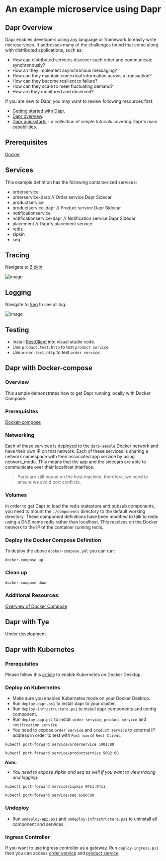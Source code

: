 # An example microservice using Dapr

## Dapr Overview
Dapr enables developers using any language or framework to easily write microservices. It addresses many of the challenges found that come along with distributed applications, such as:
- How can distributed services discover each other and communicate synchronously?
- How an they implement asynchronous messaging?
- How can they maintain contextual information across a transaction?
- How can they become resilient to failure?
- How can they scale to meet fluctuating demand?
- How are they monitored and observed?

If you are new to Dapr, you may want to review following resources first:
- [Getting started with Dapr](https://docs.dapr.io/getting-started/).
- [Dapr overview](https://docs.dapr.io/concepts/overview/).
- [Dapr quickstarts](https://github.com/dapr/quickstarts) - a collection of simple tutorials covering Dapr's main capabilities.

## Prerequisites
[Docker](https://www.docker.com/)

## Services
This example defintion has the following containerized services:
- orderservice
- orderservice-darp // Order service Dapr Sidecar
- productservice
- productservice-dapr // Product service Dapr Sidecar
- notificationservice
- notificationservice-dapr // Notification service Dapr Sidecar
- placement // Dapr's placement service
- redis
- zipkin 
- seq

## Tracing
Navigate to [Zipkin](http://localhost:9411)

![image](https://user-images.githubusercontent.com/26458668/114176036-da1c5000-9964-11eb-9992-5d9cdf7fceb0.png)

## Logging
Navigate to [Seq](http://localhost:6500/) to see all log.

![image](https://user-images.githubusercontent.com/26458668/114175999-d38dd880-9964-11eb-8081-190d817956c3.png)

## Testing
- Install [RestClient](https://marketplace.visualstudio.com/items?itemName=humao.rest-client) into visual studio code.
- Use `product.test.http` to test `product service`.
- Use `order.test.http` to test `order service`.

## Dapr with Docker-compose

### Overview
This sample demonstrates how to get Dapr running locally with Docker Compose. 

### Prerequisites
[Docker-compose](https://docs.docker.com/compose/install/)

### Networking
Each of these services is deployed to the `darp-sample` Docker network and have their own IP on that network. Each of these services is sharing a network namespace with their associated app service by using network_mode. This means that the app and the sidecars are able to communicate over their localhost interface.

> Ports are still bound on the host machine, therefore, we need to ensure we avoid port conflicts.

### Volumes
In order to get Dapr to load the redis statestore and pubsub components, you need to mount the `./components` directory to the default working directory. These component definitions have been modified to talk to redis using a DNS name redis rather than localhost. This resolves on the Docker network to the IP of the container running redis.

### Deploy the Docker Compose Definition
To deploy the above `docker-compose.yml` you can run:
```
docker-compose up
```

### Clean up
```
docker-compose down
```

### Additional Resources:
[Overview of Docker Compose](https://docs.docker.com/compose/)

## Dapr with Tye
Under development

## Dapr with Kubernetes

### Prerequisites
Please follow this [article](https://andrewlock.net/running-kubernetes-and-the-dashboard-with-docker-desktop/) to enable Kubernetes on Docker Desktop.

### Deploy on Kubernetes
- Make sure you enabled Kubernetes mode on your Docker Desktop.
- Run `deploy-dapr.ps1` to install dapr to your cluster.
- Run `deploy-infrastructure.ps1` to install dapr components and config component.
- Run `deploy-app.ps1` to install `order service`, `product service` and `notification service`.
- You need to expose `order service` and `product service` to external IP address in order to test with `Post man` or `Rest Client`.

```
kubectl port-forward service/orderservice 5001:80
```
```
kubectl port-forward service/productservice 5002:80
```

***Note:***
- *You need to expose zipkin and seq as well if you want to view tracing and logging*.
```
kubectl port-forward service/zipkin 9411:9411
```
```
kubectl port-forward service/seq 6500:80
```

### Undeploy
- Run `undeploy-app.ps1` and `undeploy-infrastructure.ps1` to uninstall all component and services.

### Ingress Controller
If you want to use ingress controller as a gateway. Run `deploy-ingress.ps1` then you can access [order service](http://kubernetes.docker.internal/order) and [product service](http://kubernetes.docker.internal/product).
